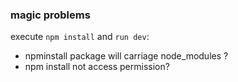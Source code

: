 ### magic problems

execute `npm install` and `run dev`:

* npminstall package will carriage node_modules ?
* npm install not access permission?